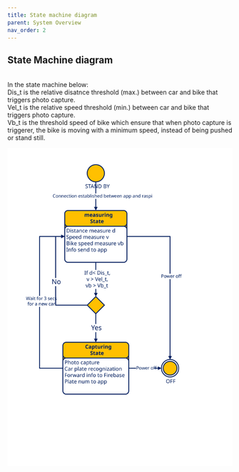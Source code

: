```yaml
---
title: State machine diagram
parent: System Overview
nav_order: 2
---
```


## State Machine diagram
<br>
In the state machine below:
<br>
Dis_t is the relative disatnce threshold (max.) between car and bike that triggers photo capture.
<br>
Vel_t is the relative speed threshold (min.) between car and bike that triggers photo capture.
<br>
Vb_t is the threshold speed of bike which ensure that when photo capture is triggerer, the bike is moving with a minimum speed, instead of being pushed or stand still.
<br>
<p align="center">
  <img src="../images/state_machine_diagram.svg" width="700">      
</p>



